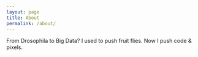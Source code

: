 ```yaml
---
layout: page
title: About
permalink: /about/
---
```


From Drosophila to Big Data? I used to push fruit flies. Now I push code & pixels.

